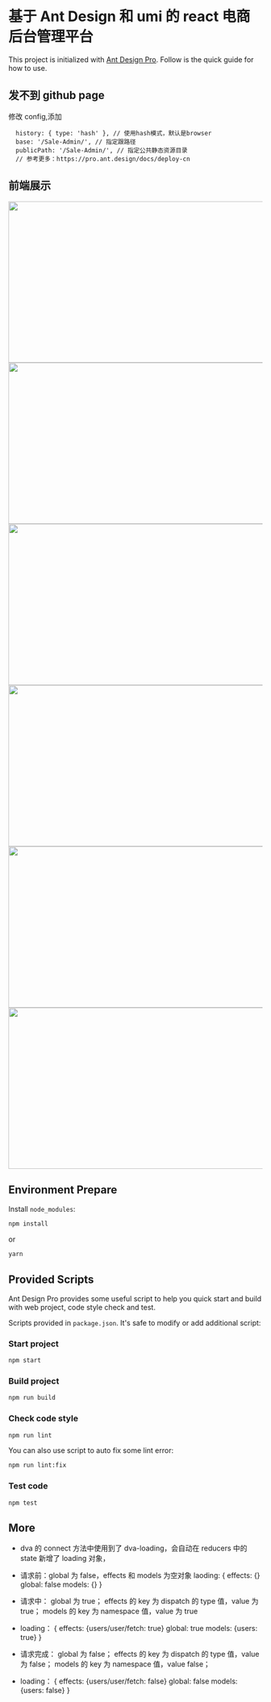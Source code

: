 # 基于 Ant Design 和 umi 的 react 电商后台管理平台

This project is initialized with [Ant Design Pro](https://pro.ant.design). Follow is the quick guide for how to use.

## 发不到 github page

修改 config,添加

```
  history: { type: 'hash' }, // 使用hash模式，默认是browser
  base: '/Sale-Admin/', // 指定跟路径
  publicPath: '/Sale-Admin/', // 指定公共静态资源目录
  // 参考更多：https://pro.ant.design/docs/deploy-cn
```

## 前端展示

<div align="center">
<img src="https://cdn.jsdelivr.net/gh/lightzhu/public_cdn@0.7.0/image/react/sale-mall1.png" height="320" width="568" >
<img src="https://cdn.jsdelivr.net/gh/lightzhu/public_cdn@0.7.0/image/react/sale-mall2.png" height="320" width="568" >
</div>

<div align="center">
<img src="https://cdn.jsdelivr.net/gh/lightzhu/public_cdn@0.7.0/image/react/sale-mall3.png" height="320" width="568" >
<img src="https://cdn.jsdelivr.net/gh/lightzhu/public_cdn@0.7.0/image/react/sale-mall4.png" height="320" width="568" >
</div>

<div align="center">
<img src="https://cdn.jsdelivr.net/gh/lightzhu/public_cdn@0.7.0/image/react/sale-mall5.png" height="320" width="568" >
<img src="https://cdn.jsdelivr.net/gh/lightzhu/public_cdn@0.7.0/image/react/sale-mall6.png" height="320" width="568" >
</div>

## Environment Prepare

Install `node_modules`:

```bash
npm install
```

or

```bash
yarn
```

## Provided Scripts

Ant Design Pro provides some useful script to help you quick start and build with web project, code style check and test.

Scripts provided in `package.json`. It's safe to modify or add additional script:

### Start project

```bash
npm start
```

### Build project

```bash
npm run build
```

### Check code style

```bash
npm run lint
```

You can also use script to auto fix some lint error:

```bash
npm run lint:fix
```

### Test code

```bash
npm test
```

## More

- dva 的 connect 方法中使用到了 dva-loading，会自动在 reducers 中的 state 新增了 loading 对象，
- 请求前：global 为 false，effects 和 models 为空对象 laoding: { effects: {} global: false models: {} }
- 请求中： global 为 true； effects 的 key 为 dispatch 的 type 值，value 为 true； models 的 key 为 namespace 值，value 为 true
- loading： { effects: {users/user/fetch: true} global: true models: {users: true} }
- 请求完成： global 为 false； effects 的 key 为 dispatch 的 type 值，value 为 false； models 的 key 为 namespace 值，value false；

- loading： { effects: {users/user/fetch: false} global: false models: {users: false} }
